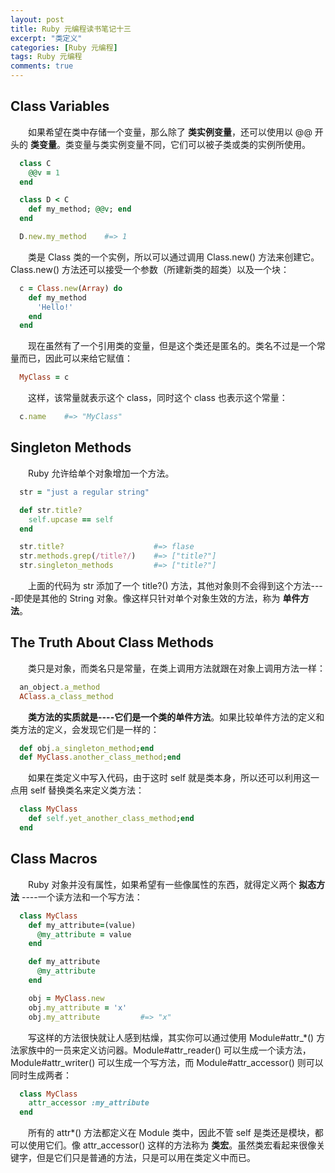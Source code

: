 ```yaml
---
layout: post
title: Ruby 元编程读书笔记十三
excerpt: "类定义"
categories: [Ruby 元编程]
tags: Ruby 元编程
comments: true
---
```


## Class Variables

&emsp;&emsp;如果希望在类中存储一个变量，那么除了 **类实例变量**，还可以使用以 @@ 开头的 **类变量**。类变量与类实例变量不同，它们可以被子类或类的实例所使用。
```ruby
  class C
    @@v = 1
  end

  class D < C
    def my_method; @@v; end
  end

  D.new.my_method    #=> 1
```
&emsp;&emsp;类是 Class 类的一个实例，所以可以通过调用 Class.new() 方法来创建它。 Class.new() 方法还可以接受一个参数（所建新类的超类）以及一个块：
```ruby
  c = Class.new(Array) do
    def my_method
      'Hello!'
    end
  end
```
&emsp;&emsp;现在虽然有了一个引用类的变量，但是这个类还是匿名的。类名不过是一个常量而已，因此可以来给它赋值：
```ruby
  MyClass = c
```
&emsp;&emsp;这样，该常量就表示这个 class，同时这个 class 也表示这个常量：
```ruby
  c.name    #=> "MyClass"
```

## Singleton Methods

&emsp;&emsp;Ruby 允许给单个对象增加一个方法。
```ruby
  str = "just a regular string"

  def str.title?
    self.upcase == self
  end

  str.title?                    #=> flase
  str.methods.grep(/title?/)    #=> ["title?"]
  str.singleton_methods         #=> ["title?"]
```
&emsp;&emsp;上面的代码为 str 添加了一个 title?() 方法，其他对象则不会得到这个方法----即使是其他的 String 对象。像这样只针对单个对象生效的方法，称为 **单件方法**。

## The Truth About Class Methods

&emsp;&emsp;类只是对象，而类名只是常量，在类上调用方法就跟在对象上调用方法一样：
```ruby
  an_object.a_method
  AClass.a_class_method
```
&emsp;&emsp;**类方法的实质就是----它们是一个类的单件方法**。如果比较单件方法的定义和类方法的定义，会发现它们是一样的：
```ruby
  def obj.a_singleton_method;end
  def MyClass.another_class_method;end
```
&emsp;&emsp;如果在类定义中写入代码，由于这时 self 就是类本身，所以还可以利用这一点用 self 替换类名来定义类方法：
```ruby
  class MyClass
    def self.yet_another_class_method;end
  end
```

## Class Macros

&emsp;&emsp;Ruby 对象并没有属性，如果希望有一些像属性的东西，就得定义两个 **拟态方法** ----一个读方法和一个写方法：
```ruby
  class MyClass
    def my_attribute=(value)
      @my_attribute = value
    end

    def my_attribute
      @my_attribute
    end

    obj = MyClass.new
    obj.my_attribute = 'x'
    obj.my_attribute         #=> "x"
```
&emsp;&emsp;写这样的方法很快就让人感到枯燥，其实你可以通过使用 Module#attr_*() 方法家族中的一员来定义访问器。Module#attr_reader() 可以生成一个读方法， Module#attr_writer() 可以生成一个写方法，而 Module#attr_accessor() 则可以同时生成两者：
```ruby
  class MyClass
    attr_accessor :my_attribute
  end
```
&emsp;&emsp;所有的 attr*() 方法都定义在 Module 类中，因此不管 self 是类还是模块，都可以使用它们。像 attr_accessor() 这样的方法称为 **类宏**。虽然类宏看起来很像关键字，但是它们只是普通的方法，只是可以用在类定义中而已。
